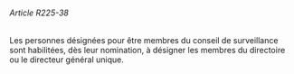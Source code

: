 ###### Article R225-38

Les personnes désignées pour être membres du conseil de surveillance sont habilitées, dès leur nomination, à désigner les membres du directoire ou le directeur général unique.

